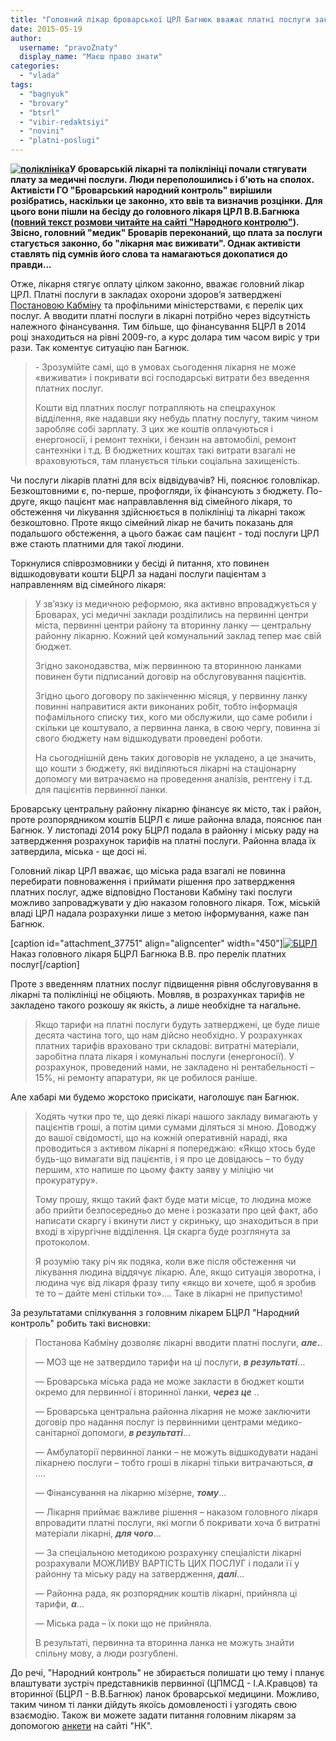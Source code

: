 ```yaml
---
title: "Головний лікар броварської ЦРЛ Багнюк вважає платні послуги законними"
date: 2015-05-19
author: 
  username: "pravoZnaty"
  display_name: "Маєш право знати"
categories: 
  - "vlada"
tags: 
  - "bagnyuk"
  - "brovary"
  - "btsrl"
  - "vibir-redaktsiyi"
  - "novini"
  - "platni-poslugi"
---
```


**[![поліклініка](https://mpz.brovary.org/wp-content/uploads/2015/04/polik.jpg)](https://mpz.brovary.org/wp-content/uploads/2015/04/polik.jpg)У броварській лікарні та поліклініці почали стягувати плату за медичні послуги. Люди переполошились і б'ють на сполох. Активісти ГО "Броварський народний контроль" вирішили розібратись, наскільки це законно, хто ввів та визначив розцінки. Для цього вони пішли на бесіду до головного лікаря ЦРЛ В.В.Багнюка ([повний текст розмови читайте на сайті "Народного контролю"](http://nk.mybrovary.com/golovniy-likar-brovarskoyi-tsentralnoyi-rayonnoyi-likarni-pro-platni-poslugi/)). Звісно, головний "медик" Броварів переконаний, що плата за послуги стагується законно, бо "лікарня має виживати". Однак активісти ставлять під сумнів його слова та намагаються докопатися до правди...**

Отже, лікарня стягує оплату цілком законно, вважає головний лікар ЦРЛ. Платні послуги в закладах охорони здоров’я затверджені [Постановою Кабміну](http://zakon2.rada.gov.ua/laws/show/1138-96-%D0%BF) та профільними міністерствами, є перелік цих послуг. А вводити платні послуги в лікарні потрібно через відсутність належного фінансування. Тим більше, що фінансування БЦРЛ в 2014 році знаходиться на рівні 2009-го, а курс долара тим часом виріс у три рази. Так коментує ситуацію пан Багнюк.

> \- Зрозумійте самі, що в умовах сьогодення лікарня не може «виживати» і покривати всі господарські витрати без введення платних послуг.
> 
> Кошти від платних послуг потрапляють на спецрахунок відділення, яке надавши яку небудь платну послугу, таким чином заробляє собі зарплату. З цих же коштів оплачуються і енергоносії, і ремонт техніки, і бензин на автомобілі, ремонт сантехніки і т.д. В бюджетних коштах такі витрати взагалі не враховуються, там планується тільки соціальна захищеність.

Чи послуги лікарів платні для всіх відвідувачів? Ні, пояснює головлікар. Безкоштовними є, по-перше, профогляди, їх фінансують з бюджету. По-друге, якщо пацієнт має направлавлення від сімейного лікаря, то обстеження чи лікування здійснюється в поліклініці та лікарні також безкоштовно. Проте якщо сімейний лікар не бачить показань для подальшого обстеження, а цього бажає сам пацієнт - тоді послуги ЦРЛ вже стають платними для такої людини.

Торкнулися співрозмовники у бесіді й питання, хто повинен відшкодовувати кошти БЦРЛ за надані послуги пацієнтам з направленням від сімейного лікаря:

> У зв’язку із медичною реформою, яка активно впроваджується у Броварах, усі медичні заклади розділились на первинні центри міста, первинні центри району та вторинну ланку — центральну районну лікарню. Кожний цей комунальний заклад тепер має свій бюджет.
> 
> Згідно законодавства, між первинною та вторинною ланками повинен бути підписаний договір на обслуговування пацієнтів.
> 
> Згідно цього договору по закінченню місяця, у первинну ланку повинні направитися акти виконаних робіт, тобто інформація пофамільного списку тих, кого ми обслужили, що саме робили і скільки це коштувало, а первинна ланка, в свою чергу, повинна зі свого бюджету нам відшкодувати проведені роботи.
> 
> На сьогоднішній день таких договорів не укладено, а це значить, що кошти з бюджету, які виділяються лікарні на стаціонарну допомогу ми витрачаємо на проведення аналізів, рентгену і т.д. для пацієнтів первинної ланки.

Броварську центральну районну лікарню фінансує як місто, так і район, проте розпорядником коштів БЦРЛ є лише районна влада, пояснює пан Багнюк. У листопаді 2014 року БЦРЛ подала в районну і міську раду на затвердження розрахунок тарифів на платні послуги. Районна влада їх затвердила, міська - ще досі ні.

Головний лікар ЦРЛ вважає, що міська рада взагалі не повинна перебирати повноваження і приймати рішення про затвердження платних послуг, адже відповідно Постанови Кабміну такі послуги можливо запроваджувати у дію наказом головного лікаря. Тож, міській владі ЦРЛ надала розрахунки лише з метою інформування, каже пан Багнюк.

\[caption id="attachment\_37751" align="aligncenter" width="450"\][![БЦРЛ](https://mpz.brovary.org/wp-content/uploads/2015/05/11075817_834733646562537_2064536352_n.jpg)](https://mpz.brovary.org/wp-content/uploads/2015/05/11075817_834733646562537_2064536352_n.jpg) Наказ головного лікаря БЦРЛ Багнюка В.В. про перелік платних послуг\[/caption\]

Проте з введенням платних послуг підвищення рівня обслуговування в лікарні та поліклініці не обіцяють. Мовляв, в розрахунках тарифів не закладено такого розкошу як якість, а лише необхідне та нагальне.

> Якщо тарифи на платні послуги будуть затверджені, це буде лише десята частина того, що нам дійсно необхідно. У розрахунках платних тарифів враховано три складові: витратні матеріали, заробітна плата лікаря і комунальні послуги (енергоносії). У розрахунок, проведений нами, не закладено ні рентабельності – 15%, ні ремонту апаратури, як це робилося раніше.

Але хабарі ми будемо жорстоко присікати, наголошує пан Багнюк.

> Ходять чутки про те, що деякі лікарі нашого закладу вимагають у пацієнтів гроші, а потім цими сумами діляться зі мною. Доводжу до вашої свідомості, що на кожній оперативній нараді, яка проводиться з активом лікарні я попереджаю: «Якщо хтось буде будь-що вимагати від пацієнтів, і я про це довідаюсь – то буду першим, хто напише по цьому факту заяву у міліцію чи прокуратуру».
> 
> Тому прошу, якщо такий факт буде мати місце, то людина може або прийти безпосередньо до мене і розказати про цей факт, або написати скаргу і вкинути лист у скриньку, що знаходиться в при вході в хірургічне відділення. Ця скарга буде розглянута за протоколом.
> 
> Я розумію таку річ як подяка, коли вже після обстеження чи лікування людина віддячує лікарю. Але, якщо ситуація зворотна, і людина чує від лікаря фразу типу «якщо ви хочете, щоб я зробив те то – дайте мені стільки то»…. Таке в лікарні не припустимо!

За результатами спілкування з головним лікарем БЦРЛ "Народний контроль" робить такі висновки:

> Постанова Кабміну дозволяє лікарні вводити платні послуги, **_але_.**.
> 
> — МОЗ ще не затвердило тарифи на ці послуги, _**в результаті**_…
> 
> — Броварська міська рада не може закласти в бюджет кошти окремо для первинної і вторинної ланки, **_через це_** ..
> 
> — Броварська центральна районна лікарня не може заключити договір про надання послуг із первинними центрами медико-санітарної допомоги, _**в результаті**_…
> 
> — Амбулаторії первинної ланки – не можуть відшкодувати надані лікарнею послуги – тобто гроші в лікарні тільки витрачаються, _**а**_ ….
> 
> — Фінансування на лікарню мізерне, _**тому**_…
> 
> — Лікарня приймає важливе рішення – наказом головного лікаря впровадити платні послуги, які могли б покривати хоча б витратні матеріали лікарні, _**для чого**_…
> 
> — За спеціальною методикою розрахунку спеціалісти лікарні розрахували МОЖЛИВУ ВАРТІСТЬ ЦИХ ПОСЛУГ і подали її у районну та міську раду на затвердження, _**далі**_…
> 
> — Районна рада, як розпорядник коштів лікарні, прийняла ці тарифи, _**а**_…
> 
> — Міська рада – їх поки що не прийняла.
> 
> В результаті, первинна та вторинна ланка не можуть знайти спільну мову, а люди розгублені.

До речі, "Народний контроль" не збирається полишати цю тему і планує влаштувати зустріч представників первинної (ЦПМСД - І.А.Кравцов) та вторинної (БЦРЛ - В.В.Багнюк) ланок броварської медицини. Можливо, таким чином ті ланки дійдуть якоїсь домовленості і узгодять свою взаємодію. Також ви можете задати питання головним лікарям за допомогою [анкети](http://nk.mybrovary.com/anketuvannya-shhodo-yakosti-medichnogo-obslugovuvannya-v-m-brovari/) на сайті "НК".
